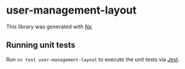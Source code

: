 # user-management-layout

This library was generated with [Nx](https://nx.dev).

## Running unit tests

Run `nx test user-management-layout` to execute the unit tests via [Jest](https://jestjs.io).
